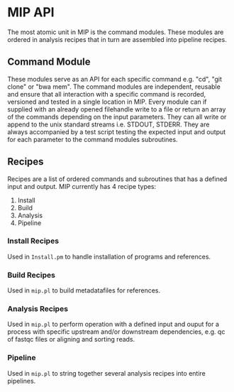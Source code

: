 # MIP API

The most atomic unit in MIP is the command modules. These modules are ordered in analysis recipes that in turn are assembled into pipeline recipes.

## Command Module
These modules serve as an API for each specific command e.g. "cd", "git clone" or "bwa mem". The command modules are independent, reusable and ensure that all interaction with a specific command is recorded, versioned and tested in a single location in MIP. Every module can if supplied with an already opened filehandle write to a file or return an array of the commands depending on the input parameters. They can all write or append to the unix standard streams i.e. STDOUT, STDERR. They are always accompanied by a test script testing the expected input and output for each parameter to the command modules subroutines.

## Recipes
Recipes are a list of ordered commands and subroutines that has a defined input and output. MIP currently has 4 recipe types:
1. Install
2. Build
3. Analysis
4. Pipeline

### Install Recipes
Used in `Install.pm` to handle installation of programs and references.

### Build Recipes
Used in `mip.pl` to build metadatafiles for references.

### Analysis Recipes
Used in `mip.pl` to perform operation with a defined input and ouput for a process with specific upstream and/or downstream dependencies, e.g. qc of fastqc files or aligning and sorting reads.

### Pipeline
Used in `mip.pl` to string together several analysis recipes into entire pipelines.
